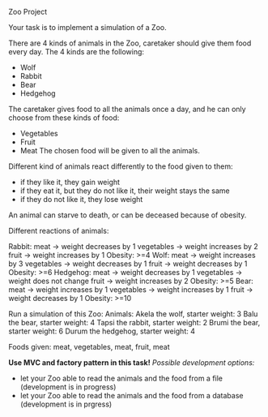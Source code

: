 Zoo Project

Your task is to implement a simulation of a Zoo.

There are 4 kinds of animals in the Zoo, caretaker should give them 
food every day.
The 4 kinds are the following:
 - Wolf
 - Rabbit
 - Bear
 - Hedgehog

The caretaker gives food to all the animals once a day, and he can only choose
from these kinds of food:
 - Vegetables
 - Fruit
 - Meat
The chosen food will be given to all the animals.
   
Different kind of animals react differently to the food given to them:
 - if they like it, they gain weight
 - if they eat it, but they do not like it, their weight stays the same
 - if they do not like it, they lose weight

An animal can starve to death, or can be deceased because of obesity.

Different reactions of animals:

Rabbit: 
meat -> weight decreases by 1
vegetables -> weight increases by 2
fruit -> weight increases by 1
Obesity: >=4
Wolf:
meat -> weight increases by 3
vegetables -> weight decreases by 1
fruit -> weight decreases by 1
Obesity: >=6
Hedgehog:
meat -> weight decreases by 1
vegetables -> weight does not change
fruit -> weight increases by 2
Obesity: >=5
Bear:
meat -> weight increases by 1
vegetables -> weight increases by 1
fruit -> weight decreases by 1
Obesity: >=10

Run a simulation of this Zoo:
Animals:
Akela the wolf, starter weight: 3
Balu the bear, starter weight: 4
Tapsi the rabbit, starter weight: 2
Brumi the bear, starter weight: 6
Durum the hedgehog, starter weight: 4

Foods given: meat, vegetables, meat, fruit, meat

**Use MVC and factory pattern in this task!**
_Possible development options:_
 - let your Zoo able to read the animals and the food from a file (development is in progress)
 - let your Zoo able to read the animals and the food from a database (development is in prgress)
